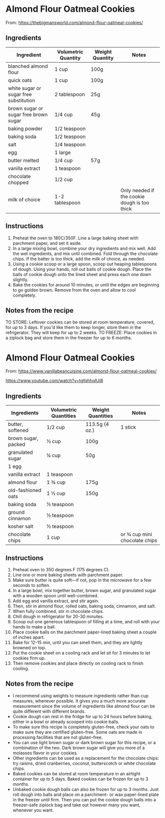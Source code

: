 # Almond Flour Oatmeal Cookies

From: https://thebigmansworld.com/almond-flour-oatmeal-cookies/

## Ingredients

|Ingredient|Volumetric Quantity|Weight Quantity|Notes|
|---|---|---|---|
|blanched almond flour|1 cup|100g|
|quick oats|1 cup|100g|
|white sugar or sugar free substitution|2 tablespoon|25g|
|brown sugar or sugar free brown sugar|1/4 cup|45g|
|baking powder|1/2 teaspoon|
|baking soda|1/2 teaspoon|
|salt|1/4 teaspoon|
|egg|1 large|
|butter melted|1/4 cup|57g|
|vanilla extract|1 teaspoon|
|chocolate chopped|1/2 cup|
|milk of choice|1-2 tablespoon||Only needed if the cookie dough is too thick|

## Instructions

1.   Preheat the oven to 180C/350F. Line a large baking sheet with parchment paper, and set it aside.
2.   In a large mixing bowl, combine your dry ingredients and mix well. Add the wet ingredients, and mix until combined. Fold through the chocolate chips. If the batter is too thick, add the milk of choice, as needed.
3.   Using a cookie scoop or a large spoon, scoop out heaping tablespoons of dough. Using your hands, roll out balls of cookie dough. Place the balls of cookie dough onto the lined sheet and press each one down slightly.
4.   Bake the cookies for around 10 minutes, or until the edges are beginning to go golden brown. Remove from the oven and allow to cool completely. 

## Notes from the recipe

TO STORE: Leftover cookies can be stored at room temperature, covered, for up to 3 days. If you'd like them to keep longer, store them in the refrigerator. They will keep for up to 2 weeks.
TO FREEZE: Place cookies in a ziplock bag and store them in the freezer for up to 6 months. 

# Almond Flour Oatmeal Cookies

From: https://www.vanillabeancuisine.com/almond-flour-oatmeal-cookies/

https://www.youtube.com/watch?v=tgfqhhqIUI8

## Ingredients

|Ingredients|Volumetric Quantities|Weight Quantities|Notes|
|---|---|---|---|
|butter, softened|1/2 cup| 113.5g (4 oz.)|1 stick|
|brown sugar, packed|½ cup|100g|
|granulated sugar|¼ cup|50g|
|1 egg|
|vanilla extract|1 teaspoon|
|almond flour|1 ¾ cup|175g|
|old-fashioned oats|1 ½ cup|150g|
|baking soda|½ teaspoon|
|ground cinnamon|½ teaspoon|
|kosher salt|½ teaspoon|
|chocolate chips|1 cup||or ¾ cup mini chocolate chips|

## Instructions

1. Preheat oven to 350 degrees F (175 degrees C).
1. Line one or more baking sheets with parchment paper.
1. Make sure butter is quite soft—if not, pop in the microwave for a few seconds to soften.
1. In a large bowl, mix together butter, brown sugar, and granulated sugar with a wooden spoon until well-combined.
1. Add egg and vanilla extract, and stir again.
1. Then, stir in almond flour, rolled oats, baking soda, cinnamon, and salt.
1. When fully combined, stir in chocolate chips.
1. Chill dough in refrigerator for 20-30 minutes.
1. Scoop out one generous tablespoon of filling at a time, and roll with your hands to make a ball.
1. Place cookie balls on the parchment paper-lined baking sheet a couple of inches apart.
1. Bake for 12-15 min, until you can smell them, and they are lightly browned on top.
1. Put the cookie sheet on a cooling rack and let sit for 3 minutes to let cookies firm up.
1. Then remove cookies and place directly on cooling rack to finish cooling. 

## Notes from the recipe

* I recommend using weights to measure ingredients rather than cup measures, whenever possible. It gives you a much more accurate measurement since the volume of ingredients like almond flour can be quite different with different brands.
* Cookie dough can rest in the fridge for up to 24 hours before baking, either in a bowl or already scooped into cookie balls.
* To make sure this recipe is completely gluten-free, check your oats to make sure they are certified gluten-free. Some oats are made in processing facilities that are not gluten-free.
* You can use light brown sugar or dark brown sugar for this recipe, or a combination of the two. Dark brown sugar will give you more of a molasses flavor in your cookies.
* Other ingredients can be used as a replacement for the chocolate chips: try raisins, dried cranberries, coconut, butterscotch or white chocolate chips.
* Baked cookies can be stored at room temperature in an airtight container for up to 5 days. Baked cookies can be frozen for up to 3 months.
* Unbaked cookie dough balls can also be frozen for up to 3 months. Just roll dough into balls and place on a parchment- or wax paper-lined plate in the freezer until firm. Then you can put the cookie dough balls into a freezer-safe ziplock bag and take out however many you want, whenever you want. 
